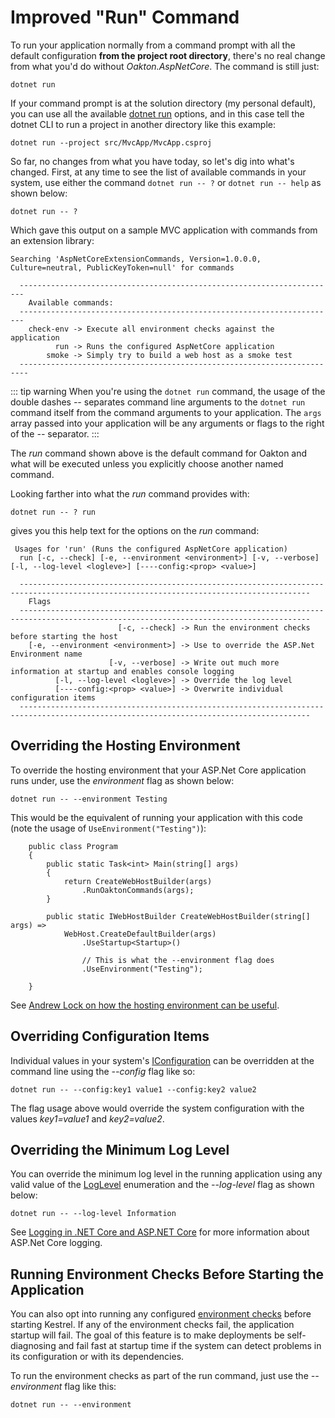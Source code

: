 # Improved "Run" Command

To run your application normally from a command prompt with all the default configuration **from the project root directory**, there's no real change from what you'd do without *Oakton.AspNetCore*. The command is still just:

```
dotnet run
```

If your command prompt is at the solution directory (my personal default), you can use all the available [dotnet run](https://docs.microsoft.com/en-us/dotnet/core/tools/dotnet-run?tabs=netcore21) options, and in 
this case tell the dotnet CLI to run a project in another directory like this example:

```
dotnet run --project src/MvcApp/MvcApp.csproj
```

So far, no changes from what you have today, so let's dig into what's changed. First, at any time to see the list of
available commands in your system, use either the command `dotnet run -- ?` or `dotnet run -- help` as shown below:


```
dotnet run -- ?
```

Which gave this output on a sample MVC application with commands from an extension library:

```
Searching 'AspNetCoreExtensionCommands, Version=1.0.0.0, Culture=neutral, PublicKeyToken=null' for commands

  -----------------------------------------------------------------------
    Available commands:
  -----------------------------------------------------------------------
    check-env -> Execute all environment checks against the application
          run -> Runs the configured AspNetCore application
        smoke -> Simply try to build a web host as a smoke test
  ------------------------------------------------------------------------
```

::: tip warning
When you're using the `dotnet run` command, the usage of the double dashes *--* separates command line arguments to the `dotnet run` command itself from the command arguments to your application. The `args` array passed into your application will be any arguments or flags to the right of the *--* separator.
:::

The *run* command shown above is the default command for Oakton and what will be executed unless you explicitly choose another named command.

Looking farther into what the *run* command provides with:

```
dotnet run -- ? run
```

gives you this help text for the options on the *run* command:

```
 Usages for 'run' (Runs the configured AspNetCore application)
  run [-c, --check] [-e, --environment <environment>] [-v, --verbose] [-l, --log-level <logleve>] [----config:<prop> <value>]

  ---------------------------------------------------------------------------------------------------------------------------------------
    Flags
  ---------------------------------------------------------------------------------------------------------------------------------------
                        [-c, --check] -> Run the environment checks before starting the host
    [-e, --environment <environment>] -> Use to override the ASP.Net Environment name
                      [-v, --verbose] -> Write out much more information at startup and enables console logging
          [-l, --log-level <logleve>] -> Override the log level
          [----config:<prop> <value>] -> Overwrite individual configuration items
  ---------------------------------------------------------------------------------------------------------------------------------------
```

## Overriding the Hosting Environment

To override the hosting environment that your ASP.Net Core application runs under, use the *environment* flag as shown below:

```
dotnet run -- --environment Testing
```

This would be the equivalent of running your application with this code (note the usage of `UseEnvironment("Testing")`):

```
    public class Program
    {
        public static Task<int> Main(string[] args)
        {
            return CreateWebHostBuilder(args)
                .RunOaktonCommands(args);
        }

        public static IWebHostBuilder CreateWebHostBuilder(string[] args) =>
            WebHost.CreateDefaultBuilder(args)
                .UseStartup<Startup>()

                // This is what the --environment flag does
                .UseEnvironment("Testing");
        
    }
```

See [Andrew Lock on how the hosting environment can be useful](https://andrewlock.net/how-to-use-multiple-hosting-environments-on-the-same-machine-in-asp-net-core/).


## Overriding Configuration Items

Individual values in your system's [IConfiguration](https://docs.microsoft.com/en-us/aspnet/core/fundamentals/configuration/?view=aspnetcore-2.2) can be overridden at the command line using the *--config* flag like so:

```
dotnet run -- --config:key1 value1 --config:key2 value2
```

The flag usage above would override the system configuration with the values *key1=value1* and *key2=value2*.

## Overriding the Minimum Log Level

You can override the minimum log level in the running application using any valid value of the [LogLevel](https://docs.microsoft.com/en-us/dotnet/api/microsoft.extensions.logging.loglevel?view=aspnetcore-2.2) enumeration and the *--log-level* flag as shown below:

```
dotnet run -- --log-level Information
```

See [Logging in .NET Core and ASP.NET Core](https://docs.microsoft.com/en-us/aspnet/core/fundamentals/logging/?view=aspnetcore-2.2) for more information about ASP.Net Core logging.


## Running Environment Checks Before Starting the Application

You can also opt into running any configured [environment checks](/guide/host/environment) before starting Kestrel. If any of the environment checks fail, the application startup will fail. The goal of this feature is to make deployments be self-diagnosing and fail fast at startup time if the system can detect problems in its configuration or with its dependencies.

To run the environment checks as part of the run command, just use the *--environment* flag like this:

```
dotnet run -- --environment
```
